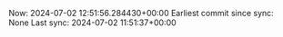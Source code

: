 Now: 2024-07-02 12:51:56.284430+00:00 Earliest commit since sync: None Last sync: 2024-07-02 11:51:37+00:00

